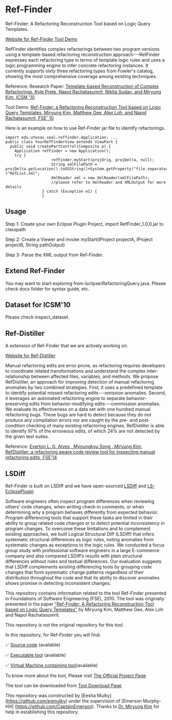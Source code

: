 # Ref-Finder

Ref-Finder: A Refactoring Reconstruction Tool based on Logic Query Templates. 

[Website for Ref-Finder Tool Demo](https://sites.google.com/site/reffindertool/)

RefFinder  identifies complex refactorings between two program versions using a template-based refactoring reconstruction approach---RefFinder expresses each refactoring type in terms of template logic rules and uses a logic programming engine to infer concrete refactoring instances. It currently supports sixty three refactoring types from Fowler's catalog, showing the most comprehensive coverage among existing techniques.

Reference:
Research Paper: [Template-based Reconstruction of Complex Refactorings, Kyle Prete, Napol Rachatasumrit, Nikita Sudan, and Miryung Kim, ICSM '10](http://web.cs.ucla.edu/~miryung/Publications/icsm10-reffinder.pdf)

Tool Demo: [Ref-Finder: a Refactoring Reconstruction Tool based on Logic Query Templates, Miryung Kim, Matthew Gee, Alex Loh, and Napol Rachatasumrit, FSE' 10](http://web.cs.ucla.edu/~miryung/Publications/fse10-reffindertool.pdf)

Here is an example on how to use Ref-Finder jar file to identify refactorings. 

```
import edu.utexas.seal.reffinder.Application; ...
public class YourRefFinderView extends ViewPart {
  public void createPartControl(Composite p) {
    Application refFinder = new Application();
    try {
					refFinder.myStart(projOrig, projDelta, null);
					String xmlFilePath = projDelta.getLocation().toOSString()+System.getProperty("file.separator") +"RefList.xml";
					XmlReader xml = new XmlReader(xmlFilePath);
					//please refer to XmlReader and XMLOutput for more details
				} catch (Exception e1) {
				}
```

## Usage

Step 1: Create your own Eclipse Plugin Project, import RefFinder_1.0.0.jar to classpath

Step 2: Create a Viewer and invoke myStart(IProject projectA, IProject projectB, String pathOutput)

Step 3: Parse the XML output from Ref-Finder.

## Extend Ref-Finder

You may want to start exploring from lsclipse/RefactoringQuery.java. Please check docs folder for syntax guide, etc.

## Dataset for ICSM'10

Please check inspect_dataset.

## Ref-Distiller
A extension of Ref-Finder that we are actively working on.

[Website for Ref-Distiller](https://sites.google.com/site/refdistiller/)

Manual refactoring edits are error prone, as refactoring requires developers to coordinate related transformations and understand the complex inter-relationship between affected files, variables, and methods. We propose RefDistiller, an approach for improving detection of manual refactoring anomalies by two combined strategies. First, it uses a predefined template to identify potential missed refactoring edits---omission anomalies. Second, it leverages an automated refactoring engine to separate behavior-preserving edits from behavior-modifying edits---commission anomalies. We evaluate its effectiveness on a data set with one hundred manual refactoring bugs. These bugs are hard to detect because they do not produce any compilation errors nor are caught by the pre- and post-condition checking of many existing refactoring engines. RefDistiller is able to identify 97% of the erroneous edits, of which 24% are not detected by the given test suites. 

Reference:
[Everton L. G. Alves , Myoungkyu Song , Miryung Kim, RefDistiller: a refactoring aware code review tool for inspecting manual refactoring edits, FSE'14](http://dl.acm.org/citation.cfm?id=2661674&CFID=717088503&CFTOKEN=96750876)

## LSDiff

Ref-Finder is built on LSDiff and we have open-sourced [LSDiff](https://github.com/SEAL-UCLA/lsdiff) and [LS-EclipsePlugin](https://github.com/SEAL-UCLA/ls-eclipse.git)

Software engineers often inspect program differences when reviewing others’ code changes, when writing check-in comments, or when determining why a program behaves differently from expected behavior. Program differencing tools that support these tasks are limited in their ability to group related code changes or to detect potential inconsistency in program changes. To overcome these limitations and to complement existing approaches, we built Logical Structural Diff (LSDiff) that infers systematic structural differences as logic rules, noting anomalies from systematic changes as exceptions to the logic rules. We conducted a focus group study with professional software engineers in a large E-commerce company and also compared LSDiff’s results with plain structural differences without rules and textual differences. Our evaluation suggests that LSDiff complements existing differencing tools by grouping code changes that form systematic change patterns regardless of their distribution throughout the code and that its ability to discover anomalies shows promise in detecting inconsistent changes.

This repository contains information related to the tool Ref-Finder presented in Foundations of Software Engineering (FSE), 2010. The tool was originally presented in the paper ["Ref-Finder: A Refactoring Reconstruction Tool based on Logic Query Templates"](http://web.cs.ucla.edu/~miryung/Publications/fse10-reffindertool.pdf) by Miryung Kim, Matthew Gee, Alex Loh and  Napol Rachatasumrit.

This repository _is not_ the original repository for this tool.

In this repository, for Ref-Finder you will find:

:white_check_mark: [Source code](https://github.com/SoftwareEngineeringToolDemos/FSE-2010-Ref-Finder/tree/master/code) (available)

:white_check_mark: [Executable tool](https://sites.google.com/site/reffindertool/) (available)

:white_check_mark: [Virtual Machine containing tool](https://drive.google.com/a/ncsu.edu/folderview?id=0B3GbPov8x279UFNIOFJGN1hlUEk&usp=sharing&tid=0B3GbPov8x279UWFHSDNrRWZkems)(available)

To know more about the tool, Please visit  [The Official Project Page](https://sites.google.com/site/reffindertool/)

The tool can be downloaded from  [Tool Download Page](https://sites.google.com/site/reffindertool/)


This repository was constructed by [Eesha Mulky] (https://github.com/egmulky) under the supervision of [Emerson Murphy-Hill] (https://github.com/CaptainEmerson). Thanks to [Dr. Miryung Kim](http://web.cs.ucla.edu/~miryung/) for help in establishing this repository.
